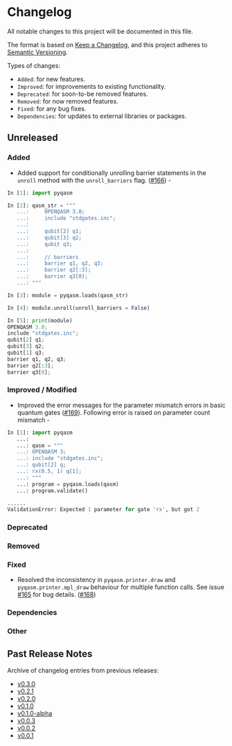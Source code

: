 # Changelog

All notable changes to this project will be documented in this file.

The format is based on [Keep a Changelog](https://keepachangelog.com/en/1.1.0/), and this project adheres to [Semantic Versioning](https://semver.org/spec/v2.0.0.html).

Types of changes:
- `Added`: for new features.
- `Improved`: for improvements to existing functionality.
- `Deprecated`: for soon-to-be removed features.
- `Removed`: for now removed features.
- `Fixed`: for any bug fixes.
- `Dependencies`: for updates to external libraries or packages.

## Unreleased

### Added
- Added support for conditionally unrolling barrier statements in the `unroll` method with the `unroll_barriers` flag. ([#166](https://github.com/qBraid/pyqasm/pull/166)) - 

```python
In [1]: import pyqasm

In [2]: qasm_str = """
   ...:     OPENQASM 3.0;
   ...:     include "stdgates.inc";
   ...: 
   ...:     qubit[2] q1;
   ...:     qubit[3] q2;
   ...:     qubit q3;
   ...: 
   ...:     // barriers
   ...:     barrier q1, q2, q3;
   ...:     barrier q2[:3];
   ...:     barrier q3[0];
   ...: """

In [3]: module = pyqasm.loads(qasm_str)

In [4]: module.unroll(unroll_barriers = False)

In [5]: print(module)
OPENQASM 3.0;
include "stdgates.inc";
qubit[2] q1;
qubit[3] q2;
qubit[1] q3;
barrier q1, q2, q3;
barrier q2[:3];
barrier q3[0];
```

### Improved / Modified
- Improved the error messages for the parameter mismatch errors in basic quantum gates ([#169](https://github.com/qBraid/pyqasm/issues/169)). Following error is raised on parameter count mismatch - 

```python
In [1]: import pyqasm
   ...: 
   ...: qasm = """
   ...: OPENQASM 3;
   ...: include "stdgates.inc";
   ...: qubit[2] q;
   ...: rx(0.5, 1) q[1];
   ...: """
   ...: program = pyqasm.loads(qasm)
   ...: program.validate()

......
ValidationError: Expected 1 parameter for gate 'rx', but got 2  
```
### Deprecated

### Removed

### Fixed
- Resolved the inconsistency in `pyqasm.printer.draw` and `pyqasm.printer.mpl_draw` behaviour for multiple function calls. See issue [#165](https://github.com/qBraid/pyqasm/issues/165) for bug details. ([#168](https://github.com/qBraid/pyqasm/pull/168))

### Dependencies

### Other

## Past Release Notes

Archive of changelog entries from previous releases:

- [v0.3.0](https://github.com/qBraid/pyqasm/releases/tag/v0.3.0)
- [v0.2.1](https://github.com/qBraid/pyqasm/releases/tag/v0.2.1)
- [v0.2.0](https://github.com/qBraid/pyqasm/releases/tag/v0.2.0)
- [v0.1.0](https://github.com/qBraid/pyqasm/releases/tag/v0.1.0)
- [v0.1.0-alpha](https://github.com/qBraid/pyqasm/releases/tag/v0.1.0-alpha)
- [v0.0.3](https://github.com/qBraid/pyqasm/releases/tag/v0.0.3)
- [v0.0.2](https://github.com/qBraid/pyqasm/releases/tag/v0.0.2)
- [v0.0.1](https://github.com/qBraid/pyqasm/releases/tag/v0.0.1)
